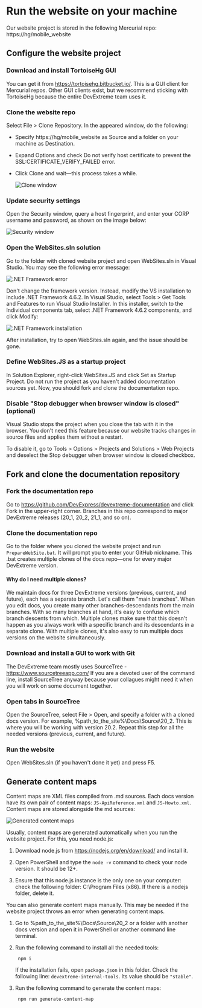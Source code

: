 # Run the website on your machine

Our website project is stored in the following Mercurial repo: https://hg/mobile_website

## Configure the website project

### Download and install TortoiseHg GUI

You can get it from https://tortoisehg.bitbucket.io/. This is a GUI client for Mercurial repos. Other GUI clients exist, but we recommend sticking with TortoiseHg because the entire DevExtreme team uses it.

### Clone the website repo

Select File > Clone Repository. In the appeared window, do the following:

- Specify https://hg/mobile_website as Source and a folder on your machine as Destination.
- Expand Options and check Do not verify host certificate to prevent the SSL:CERTIFICATE_VERIFY_FAILED error.
- Click Clone and wait&mdash;this process takes a while.

    ![Clone window](https://github.com/RomanTsukanov/devextreme-wiki-draft/blob/master/images/run-website-on-your-machine-clone-window.jpg?raw=true)

### Update security settings

Open the Security window, query a host fingerprint, and enter your CORP username and password, as shown on the image below:

![Security window](https://github.com/RomanTsukanov/devextreme-wiki-draft/blob/master/images/run-website-on-your-machine-security-window.jpg?raw=true)

### Open the WebSites.sln solution

Go to the folder with cloned website project and open WebSites.sln in Visual Studio. You may see the following error message:

![.NET Framework error](https://github.com/RomanTsukanov/devextreme-wiki-draft/blob/master/images/run-website-on-your-machine-net-framework-error.jpg?raw=true)

Don't change the framework version. Instead, modify the VS installation to include .NET Framework 4.6.2. In Visual Studio, select Tools > Get Tools and Features to run Visual Studio Installer. In this installer, switch to the Individual components tab, select .NET Framework 4.6.2 components, and click Modify:

![.NET Framework installation](https://github.com/RomanTsukanov/devextreme-wiki-draft/blob/master/images/run-website-on-your-machine-net-framework-installation.jpg?raw=true)

After installation, try to open WebSites.sln again, and the issue should be gone.

### Define WebSites.JS as a startup project

In Solution Explorer, right-click WebSites.JS and click Set as Startup Project. Do not run the project as you haven't added documentation sources yet. Now, you should fork and clone the documentation repo.

### Disable "Stop debugger when browser window is closed" (optional)

Visual Studio stops the project when you close the tab with it in the browser. You don't need this feature because our website tracks changes in source files and applies them without a restart.

To disable it, go to Tools > Options > Projects and Solutions > Web Projects and deselect the Stop debugger when browser window is closed checkbox.

## Fork and clone the documentation repository

### Fork the documentation repo

Go to https://github.com/DevExpress/devextreme-documentation and click Fork in the upper-right corner. Branches in this repo correspond to major DevExtreme releases (20_1, 20_2, 21_1, and so on).

### Clone the documentation repo

Go to the folder where you cloned the website project and run `PrepareWebSite.bat`. It will prompt you to enter your GitHub nickname. This .bat creates multiple clones of the docs repo&mdash;one for every major DevExtreme version.

#### Why do I need multiple clones?

We maintain docs for three DevExtreme versions (previous, current, and future), each has a separate branch. Let's call them "main branches". When you edit docs, you create many other branches-descendants from the main branches. With so many branches at hand, it's easy to confuse which branch descents from which. Multiple clones make sure that this doesn't happen as you always work with a specific branch and its descendants in a separate clone. With multiple clones, it's also easy to run multiple docs versions on the website simultaneously.

### Download and install a GUI to work with Git

The DevExtreme team mostly uses SourceTree - https://www.sourcetreeapp.com/ If you are a devoted user of the command line, install SourceTree anyway because your collagues might need it when you will work on some document together.

### Open tabs in SourceTree

Open the SourceTree, select File > Open, and specify a folder with a cloned docs version. For example, %path_to_the_site%\Docs\Source\20_2. This is where you will be working with version 20.2. Repeat this step for all the needed versions (previous, current, and future).

### Run the website

Open WebSites.sln (if you haven't done it yet) and press F5.

## Generate content maps

Content maps are XML files compiled from .md sources. Each docs version have its own pair of content maps: `JS-ApiReference.xml` and `JS-Howto.xml`. Content maps are stored alongside the md sources:

![Generated content maps](https://github.com/RomanTsukanov/devextreme-wiki-draft/blob/master/images/generate-content-maps-xml-files.jpg?raw=true)

Usually, content maps are generated automatically when you run the website project. For this, you need node.js:

1. Download node.js from https://nodejs.org/en/download/ and install it. 

1. Open PowerShell and type the `node -v` command to check your node version. It should be 12+.

1. Ensure that this node.js instance is the only one on your computer: check the following folder: C:\Program Files (x86). If there is a nodejs folder, delete it. 

You can also generate content maps manually. This may be needed if the website project throws an error when generating content maps.

1. Go to %path_to_the_site%\Docs\Source\20_2 or a folder with another docs version and open it in PowerShell or another command line terminal.

1. Run the following command to install all the needed tools:

        npm i

    If the installation fails, open `package.json` in this folder. Check the following line: `devextreme-internal-tools`. Its value should be `"stable"`.

1. Run the following command to generate the content maps:

        npm run generate-content-map